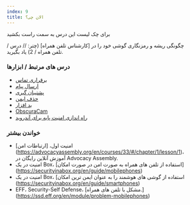 ```yaml
---
index: 9
title: الان چی؟
---
```

 برای چک لیست این درس به سمت راست بکشید

 چگونگی ریشه و رمزنگاری گوشی خود را در [کارشناس تلفن همراه] (چتر: // درس / تلفن همراه / 2) یاد بگیرید.

### درس های مرتبط / ابزارها

*   [برقراری تماس](umbrella://communications/making-a-call)
*   [ارسال پیام](umbrella://communications/sending-a-message)
*   [پشتیبان گیری](umbrella://information/backing-up)
*   [حذف ایمن](umbrella://information/safely-deleting)
*   [بد افزار](umbrella://information/malware)
*   [ObscuraCam](umbrella://tools/messaging/s_obscuracam.md)
*   [راه اندازی امنیت پایه برای آندروید](umbrella://tools/other/s_android.md)

### خواندن بیشتر

*   امنیت اول، [ارتباطات امن] (https://advocacyassembly.org/en/courses/33/#/chapter/1/lesson/1)، آموزش آنلاین رایگان در Advocacy Assembly.
*   امنیت در یک Box، [استفاده از تلفن های همراه به صورت امن در صورت امکان] (https://securityinabox.org/en/guide/mobilephones)
*   امنیت در یک Box، [استفاده از گوشی های هوشمند را به عنوان ایمن ترین امکان (https://securityinabox.org/en/guide/smartphones)
*   EFF، Security-Self Defense، [مشکل با تلفن های همراه.] (https://ssd.eff.org/en/module/problem-mobilephones)